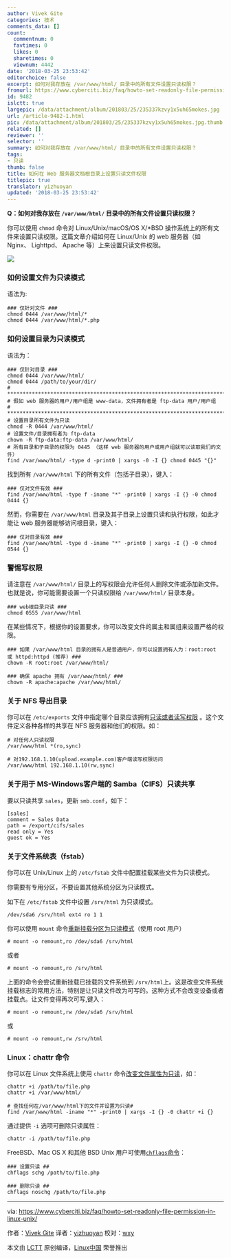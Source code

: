 ```yaml
---
author: Vivek Gite
categories: 技术
comments_data: []
count:
  commentnum: 0
  favtimes: 0
  likes: 0
  sharetimes: 0
  viewnum: 4442
date: '2018-03-25 23:53:42'
editorchoice: false
excerpt: 如何对我存放在 /var/www/html/ 目录中的所有文件设置只读权限？
fromurl: https://www.cyberciti.biz/faq/howto-set-readonly-file-permission-in-linux-unix/
id: 9482
islctt: true
largepic: /data/attachment/album/201803/25/235337kzvy1x5uh65mokes.jpg
url: /article-9482-1.html
pic: /data/attachment/album/201803/25/235337kzvy1x5uh65mokes.jpg.thumb.jpg
related: []
reviewer: ''
selector: ''
summary: 如何对我存放在 /var/www/html/ 目录中的所有文件设置只读权限？
tags:
- 只读
thumb: false
title: 如何在 Web 服务器文档根目录上设置只读文件权限
titlepic: true
translator: yizhuoyan
updated: '2018-03-25 23:53:42'
---
```


**Q：如何对我存放在 `/var/www/html/` 目录中的所有文件设置只读权限？**


你可以使用 `chmod` 命令对 Linux/Unix/macOS/OS X/\*BSD 操作系统上的所有文件来设置只读权限。这篇文章介绍如何在 Linux/Unix 的 web 服务器（如 Nginx、 Lighttpd、 Apache 等）上来设置只读文件权限。


![](/data/attachment/album/201803/25/235337kzvy1x5uh65mokes.jpg)


### 如何设置文件为只读模式


语法为:



```
### 仅针对文件 ###
chmod 0444 /var/www/html/*
chmod 0444 /var/www/html/*.php

```

### 如何设置目录为只读模式


语法为：



```
### 仅针对目录 ###
chmod 0444 /var/www/html/
chmod 0444 /path/to/your/dir/
# ***************************************************************************
# 假如 web 服务器的用户/用户组是 www-data，文件拥有者是 ftp-data 用户/用户组
# ***************************************************************************
# 设置目录所有文件为只读
chmod -R 0444 /var/www/html/
# 设置文件/目录拥有者为 ftp-data
chown -R ftp-data:ftp-data /var/www/html/
# 所有目录和子目录的权限为 0445 （这样 web 服务器的用户或用户组就可以读取我们的文件）
find /var/www/html/ -type d -print0 | xargs -0 -I {} chmod 0445 "{}"

```

找到所有 `/var/www/html` 下的所有文件（包括子目录），键入：



```
### 仅对文件有效 ###
find /var/www/html -type f -iname "*" -print0 | xargs -I {} -0 chmod 0444 {}

```

然而，你需要在 `/var/www/html` 目录及其子目录上设置只读和执行权限，如此才能让 web 服务器能够访问根目录，键入：



```
### 仅对目录有效 ###
find /var/www/html -type d -iname "*" -print0 | xargs -I {} -0 chmod 0544 {}

```

### 警惕写权限


请注意在 `/var/www/html/` 目录上的写权限会允许任何人删除文件或添加新文件。也就是说，你可能需要设置一个只读权限给 `/var/www/html/` 目录本身。



```
### web根目录只读 ###
chmod 0555 /var/www/html

```

在某些情况下，根据你的设置要求，你可以改变文件的属主和属组来设置严格的权限。



```
### 如果 /var/www/html 目录的拥有人是普通用户，你可以设置拥有人为：root:root 或 httpd:httpd (推荐) ###
chown -R root:root /var/www/html/

### 确保 apache 拥有 /var/www/html/ ###
chown -R apache:apache /var/www/html/

```

### 关于 NFS 导出目录


你可以在 `/etc/exports` 文件中指定哪个目录应该拥有[只读或者读写权限](https://www.cyberciti.biz//www.cyberciti.biz/faq/centos-fedora-rhel-nfs-v4-configuration/) 。这个文件定义各种各样的共享在 NFS 服务器和他们的权限。如：



```
# 对任何人只读权限
/var/www/html *(ro,sync) 

# 对192.168.1.10(upload.example.com)客户端读写权限访问
/var/www/html 192.168.1.10(rw,sync)

```

### 关于用于 MS-Windows客户端的 Samba（CIFS）只读共享


要以只读共享 `sales`，更新 `smb.conf`，如下：



```
[sales]
comment = Sales Data
path = /export/cifs/sales
read only = Yes
guest ok = Yes

```

### 关于文件系统表（fstab）


你可以在 Unix/Linux 上的 `/etc/fstab` 文件中配置挂载某些文件为只读模式。


你需要有专用分区，不要设置其他系统分区为只读模式。


如下在 `/etc/fstab` 文件中设置 `/srv/html` 为只读模式。



```
/dev/sda6 /srv/html ext4 ro 1 1

```

你可以使用 `mount` 命令[重新挂载分区为只读模式](https://www.cyberciti.biz/faq/howto-freebsd-remount-partition/)（使用 root 用户）



```
# mount -o remount,ro /dev/sda6 /srv/html

```

或者



```
# mount -o remount,ro /srv/html

```

上面的命令会尝试重新挂载已挂载的文件系统到 `/srv/html`上。这是改变文件系统挂载标志的常用方法，特别是让只读文件改为可写的。这种方式不会改变设备或者挂载点。让文件变得再次可写,键入：



```
# mount -o remount,rw /dev/sda6 /srv/html

```

或



```
# mount -o remount,rw /srv/html

```

### Linux：chattr 命令


你可以在 Linux 文件系统上使用 `chattr` 命令[改变文件属性为只读](https://www.cyberciti.biz/tips/linux-password-trick.html)，如：



```
chattr +i /path/to/file.php
chattr +i /var/www/html/

# 查找任何在/var/www/html下的文件并设置为只读#
find /var/www/html -iname "*" -print0 | xargs -I {} -0 chattr +i {}

```

通过提供 `-i` 选项可删除只读属性：



```
chattr -i /path/to/file.php

```

FreeBSD、Mac OS X 和其他 BSD Unix 用户可使用[`chflags`命令](https://www.cyberciti.biz/tips/howto-write-protect-file-with-immutable-bit.html)：



```
### 设置只读 ##
chflags schg /path/to/file.php

### 删除只读 ##
chflags noschg /path/to/file.php

```



---


via: <https://www.cyberciti.biz/faq/howto-set-readonly-file-permission-in-linux-unix/>


作者：[Vivek Gite](https://www.cyberciti.biz) 译者：[yizhuoyan](https://github.com/yizhuoyan) 校对：[wxy](https://github.com/wxy)


本文由 [LCTT](https://github.com/LCTT/TranslateProject) 原创编译，[Linux中国](https://linux.cn/) 荣誉推出
